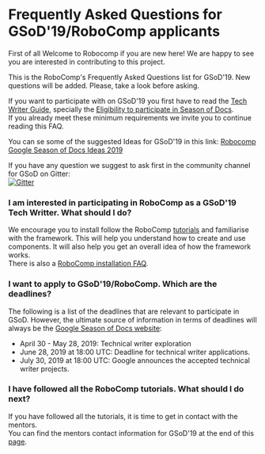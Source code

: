 # Frequently Asked Questions for GSoD'19/RoboComp applicants

First of all Welcome to Robocomp if you are new here! We are happy to see you are interested in contributing to this project.

This is the RoboComp's Frequently Asked Questions list for GSoD'19. New questions will be added. Please, take a look before asking.

If you want to participate with on GSoD'19 you first have to read the [Tech Writer Guide](https://developers.google.com/season-of-docs/docs/tech-writer-guide), specially the [Eligibility to participate in Season of Docs](https://developers.google.com/season-of-docs/docs/tech-writer-guide#eligibility_to_participate_in).  
If you already meet these minimum requirements we invite you to continue reading this FAQ.

You can se some of the suggested Ideas for GSoD'19 in this link:
[Robocomp Google Season of Docs Ideas 2019](/web/gsod/2019/ideas/)

If you have any question we suggest to ask first in the community channel for GSoD on Gitter:  
[![Gitter](https://badges.gitter.im/robocomp/GSoD.svg)](https://gitter.im/robocomp/GSoD?utm_source=badge&utm_medium=badge&utm_campaign=pr-badge) 

### I am interested in participating in RoboComp as a GSoD'19 Tech Writter. What should I do?
We encourage you to install follow the RoboComp [tutorials](https://github.com/robocomp/robocomp/blob/stable/doc/README.md) and familiarise with the framework. This will help you understand how to create and use components. It will also help you get an overall idea of how the framework works.  
There is also a [RoboComp installation FAQ](https://github.com/robocomp/robocomp/blob/stable/doc/FAQ.md).


### I want to apply to GSoD'19/RoboComp. Which are the deadlines?
The following is a list of the deadlines that are relevant to participate in GSoD. However, the ultimate source of information in terms of deadlines will always be the [Google Season of Docs website]([https://developers.google.com/season-of-docs/docs/timeline](https://developers.google.com/season-of-docs/docs/timeline)):
* April 30 - May 28, 2019: Technical writer exploration	 
* June 28, 2019 at 18:00 UTC: Deadline for technical writer applications.
* July 30, 2019 at 18:00 UTC: Google announces the accepted technical writer projects.

### I have followed all the RoboComp tutorials. What should I do next?
If you have followed all the tutorials, it is time to get in contact with the mentors.  
You can find the mentors contact information for GSoD'19 at the end of this [page](/web/gsod/2019/ideas/#complete-list-of-mentors).





















